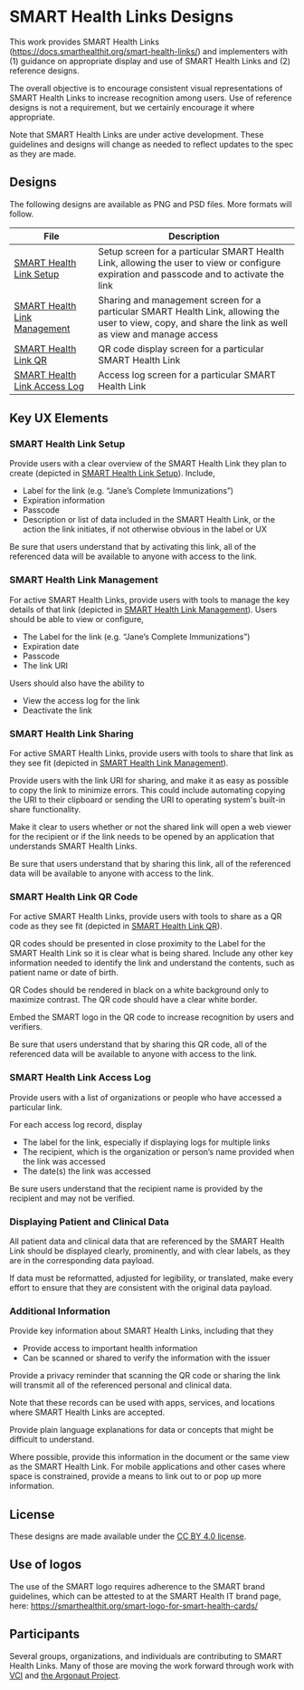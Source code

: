 # SMART Health Links Designs

This work provides SMART Health Links (https://docs.smarthealthit.org/smart-health-links/) and implementers with (1) guidance on appropriate display and use of SMART Health Links and (2) reference designs. 

The overall objective is to encourage consistent visual representations of SMART Health Links to increase recognition among users. Use of reference designs is not a requirement, but we certainly encourage it where appropriate.

Note that SMART Health Links are under active development. These guidelines and designs will change as needed to reflect updates to the spec as they are made. 

## Designs

The following designs are available as PNG and PSD files. More formats will follow. 

| File | Description |
|-----------|---------|
| [SMART Health Link Setup](Generic_Mobile_UX_Link_Set-up.png) | Setup screen for a particular SMART Health Link, allowing the user to view or configure expiration and passcode and to activate the link  |
| [SMART Health Link Management](Generic_Mobile_UX_Link_Manage.png) | Sharing and management screen for a particular SMART Health Link, allowing the user to view, copy, and share the link as well as view and manage access |
| [SMART Health Link QR](Generic_Mobile_UX_SHL_QR.png) | QR code display screen for a particular SMART Health Link |
| [SMART Health Link Access Log](Generic_Mobile_UX_Access_Log.png) | Access log screen for a particular SMART Health Link |

## Key UX Elements

### SMART Health Link Setup
Provide users with a clear overview of the SMART Health Link they plan to create (depicted in [SMART Health Link Setup](Generic_Mobile_UX_Link_Set-up.png)). Include,

* Label for the link (e.g. “Jane’s Complete Immunizations”)
* Expiration information
* Passcode
* Description or list of data included in the SMART Health Link, or the action the link initiates, if not otherwise obvious in the label or UX

Be sure that users understand that by activating this link, all of the referenced data will be available to anyone with access to the link.

### SMART Health Link Management
For active SMART Health Links, provide users with tools to manage the key details of that link (depicted in [SMART Health Link Management](Generic_Mobile_UX_Link_Manage.png)). Users should be able to view or configure,

* The Label for the link (e.g. “Jane’s Complete Immunizations”)
* Expiration date
* Passcode
* The link URI

Users should also have the ability to

* View the access log for the link
* Deactivate the link

### SMART Health Link Sharing
For active SMART Health Links, provide users with tools to share that link as they see fit (depicted in [SMART Health Link Management](Generic_Mobile_UX_Link_Manage.png)).

Provide users with the link URI for sharing, and make it as easy as possible to copy the link to minimize errors. This could include automating copying the URI to their clipboard or sending the URI to operating system's built-in share functionality.

Make it clear to users whether or not the shared link will open a web viewer for the recipient or if the link needs to be opened by an application that understands SMART Health Links.

Be sure that users understand that by sharing this link, all of the referenced data will be available to anyone with access to the link.

### SMART Health Link QR Code
For active SMART Health Links, provide users with tools to share as a QR code as they see fit (depicted in [SMART Health Link QR](Generic_Mobile_UX_SHL_QR.png)).

QR codes should be presented in close proximity to the Label for the SMART Health Link so it is clear what is being shared. Include any other key information needed to identify the link and understand the contents, such as patient name or date of birth.

QR Codes should be rendered in black on a white background only to maximize contrast. The QR code should have a clear white border.

Embed the SMART logo in the QR code to increase recognition by users and verifiers.

Be sure that users understand that by sharing this QR code, all of the referenced data will be available to anyone with access to the link.

### SMART Health Link Access Log
Provide users with a list of organizations or people who have accessed a particular link.

For each access log record, display 

* The label for the link, especially if displaying logs for multiple links
* The recipient, which is the organization or person’s name provided when the link was accessed
* The date(s) the link was accessed

Be sure users understand that the recipient name is provided by the recipient and may not be verified.

### Displaying Patient and Clinical Data
All patient data and clinical data that are referenced by the SMART Health Link should be displayed clearly, prominently, and with clear labels, as they are in the corresponding data payload.

If data must be reformatted, adjusted for legibility, or translated, make every effort to ensure that they are consistent with the original data payload.

### Additional Information
Provide key information about SMART Health Links, including that they 

* Provide access to important health information
* Can be scanned or shared to verify the information with the issuer

Provide a privacy reminder that scanning the QR code or sharing the link will transmit all of the referenced personal and clinical data.

Note that these records can be used with apps, services, and locations where SMART Health Links are accepted.

Provide plain language explanations for data or concepts that might be difficult to understand.

Where possible, provide this information in the document or the same view as the SMART Health Link. For mobile applications and other cases where space is constrained, provide a means to link out to or pop up more information.

## License
These designs are made available under the [CC BY 4.0 license](https://creativecommons.org/licenses/by/4.0/). 

## Use of logos
The use of the SMART logo requires adherence to the SMART brand guidelines, which can be attested to at the SMART Health IT brand page, here: https://smarthealthit.org/smart-logo-for-smart-health-cards/

## Participants
Several groups, organizations, and individuals are contributing to SMART Health Links. Many of those are moving the work forward through work with [VCI](https://vci.org/) and [the Argonaut Project](https://confluence.hl7.org/display/AP/Argonaut+Project+Home).

